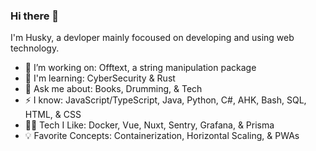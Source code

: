 ### Hi there 👋

I'm Husky, a devloper mainly focoused on developing and using web technology.

* 🔭 I’m working on: Offtext, a string manipulation package
* 🌱 I'm learning: CyberSecurity & Rust
* 💬 Ask me about: Books, Drumming, & Tech
* ⚡ I know: JavaScript/TypeScript, Java, Python, C#, AHK, Bash, SQL, HTML, & CSS
* 👨‍💻 Tech I Like: Docker, Vue, Nuxt, Sentry, Grafana, & Prisma
* 💡 Favorite Concepts: Containerization, Horizontal Scaling, & PWAs

<!--
**Huskydog9988/huskydog9988** is a ✨ _special_ ✨ repository because its `README.md` (this file) appears on your GitHub profile.

Here are some ideas to get you started:

- 🔭 I’m currently working on ...
- 🌱 I’m currently learning ...
- 👯 I’m looking to collaborate on ...
- 🤔 I’m looking for help with ...
- 💬 Ask me about ...
- 📫 How to reach me: ...
- 😄 Pronouns: ...
- ⚡ Fun fact: ...
-->

